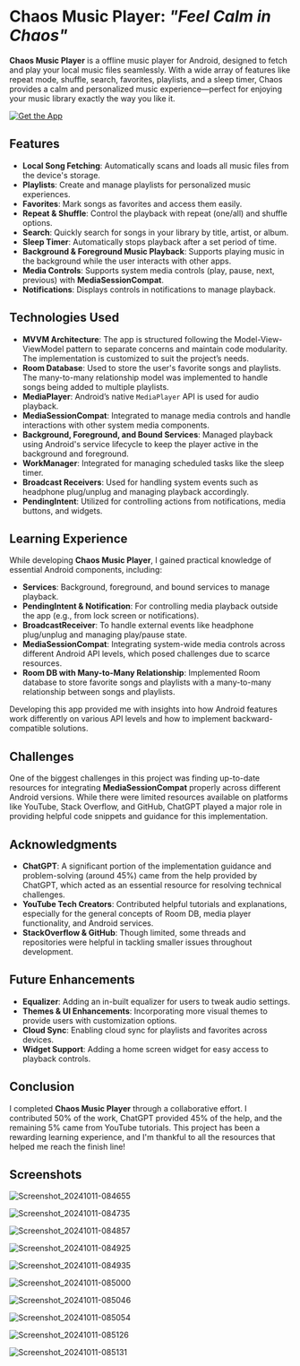 # Chaos Music Player: *"Feel Calm in Chaos"*

**Chaos Music Player** is a offline music player for Android, designed to fetch and play your local music files seamlessly. With a wide array of features like repeat mode, shuffle, search, favorites, playlists, and a sleep timer, Chaos provides a calm and personalized music experience—perfect for enjoying your music library exactly the way you like it.

[![Get the App](https://img.shields.io/badge/Get%20Chaos%20Music%20Player-Download-4CAF50?style=flat&logo=google-drive&logoColor=white)](https://drive.google.com/file/d/1j2WnoppEDhbhTkxawwy8pLrJ7P9kZqlw/view?usp=sharing)

## Features

- **Local Song Fetching**: Automatically scans and loads all music files from the device's storage.
- **Playlists**: Create and manage playlists for personalized music experiences.
- **Favorites**: Mark songs as favorites and access them easily.
- **Repeat & Shuffle**: Control the playback with repeat (one/all) and shuffle options.
- **Search**: Quickly search for songs in your library by title, artist, or album.
- **Sleep Timer**: Automatically stops playback after a set period of time.
- **Background & Foreground Music Playback**: Supports playing music in the background while the user interacts with other apps.
- **Media Controls**: Supports system media controls (play, pause, next, previous) with **MediaSessionCompat**.
- **Notifications**: Displays controls in notifications to manage playback.

## Technologies Used

- **MVVM Architecture**: The app is structured following the Model-View-ViewModel pattern to separate concerns and maintain code modularity. The implementation is customized to suit the project’s needs.
- **Room Database**: Used to store the user's favorite songs and playlists. The many-to-many relationship model was implemented to handle songs being added to multiple playlists.
- **MediaPlayer**: Android’s native `MediaPlayer` API is used for audio playback.
- **MediaSessionCompat**: Integrated to manage media controls and handle interactions with other system media components.
- **Background, Foreground, and Bound Services**: Managed playback using Android's service lifecycle to keep the player active in the background and foreground.
- **WorkManager**: Integrated for managing scheduled tasks like the sleep timer.
- **Broadcast Receivers**: Used for handling system events such as headphone plug/unplug and managing playback accordingly.
- **PendingIntent**: Utilized for controlling actions from notifications, media buttons, and widgets.

## Learning Experience

While developing **Chaos Music Player**, I gained practical knowledge of essential Android components, including:

- **Services**: Background, foreground, and bound services to manage playback.
- **PendingIntent & Notification**: For controlling media playback outside the app (e.g., from lock screen or notifications).
- **BroadcastReceiver**: To handle external events like headphone plug/unplug and managing play/pause state.
- **MediaSessionCompat**: Integrating system-wide media controls across different Android API levels, which posed challenges due to scarce resources.
- **Room DB with Many-to-Many Relationship**: Implemented Room database to store favorite songs and playlists with a many-to-many relationship between songs and playlists.
  
Developing this app provided me with insights into how Android features work differently on various API levels and how to implement backward-compatible solutions.

## Challenges

One of the biggest challenges in this project was finding up-to-date resources for integrating **MediaSessionCompat** properly across different Android versions. While there were limited resources available on platforms like YouTube, Stack Overflow, and GitHub, ChatGPT played a major role in providing helpful code snippets and guidance for this implementation.

## Acknowledgments

- **ChatGPT**: A significant portion of the implementation guidance and problem-solving (around 45%) came from the help provided by ChatGPT, which acted as an essential resource for resolving technical challenges.
- **YouTube Tech Creators**: Contributed helpful tutorials and explanations, especially for the general concepts of Room DB, media player functionality, and Android services.
- **StackOverflow & GitHub**: Though limited, some threads and repositories were helpful in tackling smaller issues throughout development.

## Future Enhancements

- **Equalizer**: Adding an in-built equalizer for users to tweak audio settings.
- **Themes & UI Enhancements**: Incorporating more visual themes to provide users with customization options.
- **Cloud Sync**: Enabling cloud sync for playlists and favorites across devices.
- **Widget Support**: Adding a home screen widget for easy access to playback controls.

## Conclusion

I completed **Chaos Music Player** through a collaborative effort. I contributed 50% of the work, ChatGPT provided 45% of the help, and the remaining 5% came from YouTube tutorials. This project has been a rewarding learning experience, and I'm thankful to all the resources that helped me reach the finish line!

## Screenshots 


![Screenshot_20241011-084655](https://github.com/user-attachments/assets/5d9fc6f7-71e1-4f65-8942-574eb5a443a7)

![Screenshot_20241011-084735](https://github.com/user-attachments/assets/4c0f1072-d8db-4d0f-823f-283adcc5b3fb)

![Screenshot_20241011-084857](https://github.com/user-attachments/assets/3eda4f20-eb30-4a41-a6e1-559ceb190846)

![Screenshot_20241011-084925](https://github.com/user-attachments/assets/a22cbb97-efa5-48a1-bc25-9cdd263dd774)

![Screenshot_20241011-084935](https://github.com/user-attachments/assets/9fd2e2fa-806c-4375-b44f-ab9c12d800a8)

![Screenshot_20241011-085000](https://github.com/user-attachments/assets/2fce0fc5-7bd8-4122-af93-795f70d1dc09)

![Screenshot_20241011-085046](https://github.com/user-attachments/assets/55014de9-34ed-4b0d-a294-7200a42e8fc7)

![Screenshot_20241011-085054](https://github.com/user-attachments/assets/9564bd3c-d399-4621-af37-40789c899002)

![Screenshot_20241011-085126](https://github.com/user-attachments/assets/0f8e93d9-c940-46d9-8a3e-6dbe480eb3c3)

![Screenshot_20241011-085131](https://github.com/user-attachments/assets/7216ac08-0acb-4efb-9df5-d11acda32f99)

